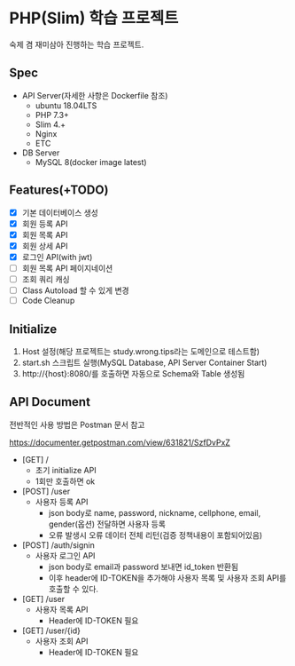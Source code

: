PHP(Slim) 학습 프로젝트 
=============

숙제 겸 재미삼아 진행하는 학습 프로젝트.

Spec
-------------
* API Server(자세한 사항은 Dockerfile 참조)
    * ubuntu 18.04LTS
    * PHP 7.3+
    * Slim 4.+
    * Nginx
    * ETC
* DB Server
    * MySQL 8(docker image latest)

Features(+TODO)
-------------
- [x] 기본 데이터베이스 생성
- [x] 회원 등록 API
- [x] 회원 목록 API
- [x] 회원 상세 API
- [x] 로그인 API(with jwt)
- [ ] 회원 목록 API 페이지네이션
- [ ] 조회 쿼리 캐싱
- [ ] Class Autoload 할 수 있게 변경
- [ ] Code Cleanup

Initialize
-------------
1. Host 설정(해당 프로젝트는 study.wrong.tips라는 도메인으로 테스트함)
2. start.sh 스크립트 실행(MySQL Database, API Server Container Start)
3. http://{host}:8080/를 호출하면 자동으로 Schema와 Table 생성됨


API Document
-------------
전반적인 사용 방법은 Postman 문서 참고

https://documenter.getpostman.com/view/631821/SzfDvPxZ

* [GET] /
    * 초기 initialize API
    * 1회만 호출하면 ok
* [POST] /user
    * 사용자 등록 API
        * json body로 name, password, nickname, cellphone, email, gender(옵션) 전달하면 사용자 등록
        * 오류 발생시 오류 데이터 전체 리턴(검증 정책내용이 포함되어있음)
* [POST] /auth/signin
    * 사용자 로그인 API
        * json body로 email과 password 보내면 id_token 반환됨
        * 이후 header에 ID-TOKEN을 추가해야 사용자 목록 및 사용자 조회 API를 호출할 수 있다.
* [GET] /user
    * 사용자 목록 API
        * Header에 ID-TOKEN 필요
* [GET] /user/{id}
    * 사용자 조회 API
        * Header에 ID-TOKEN 필요
        
        
